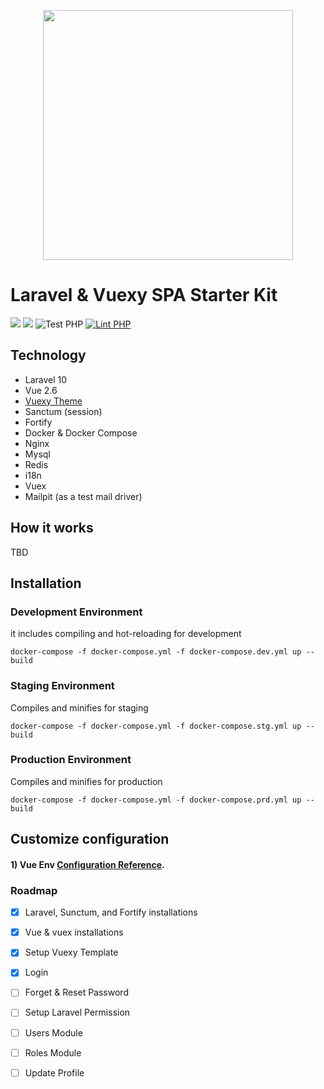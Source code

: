 <p align="center">
  <img src="https://laravelvuespa.com/preview-dark.png" width="400" />
</p>

# Laravel & Vuexy SPA Starter Kit
[![](https://img.shields.io/badge/vue.js-v2.6-04C690.svg)](https://vuejs.org/)
[![](https://img.shields.io/badge/Laravel-v10.0-ff2e21.svg)](https://laravel.com)
![Test PHP](https://github.com/fumeapp/laranuxt/workflows/Test%20PHP/badge.svg)
[![Lint PHP](https://github.com/fumeapp/laranuxt/actions/workflows/lint-php.yml/badge.svg)](https://github.com/fumeapp/laranuxt/actions/workflows/lint-php.yml)

## Technology
- Laravel 10
- Vue 2.6
- [Vuexy Theme](https://themeforest.net/item/vuexy-vuejs-html-laravel-admin-dashboard-template/23328599)
- Sanctum (session)
- Fortify
- Docker & Docker Compose
- Nginx
- Mysql
- Redis
- i18n
- Vuex
- Mailpit (as a test mail driver)

## How it works
TBD

## Installation
### Development Environment
it includes compiling and hot-reloading for development
```
docker-compose -f docker-compose.yml -f docker-compose.dev.yml up --build
```

### Staging Environment
Compiles and minifies for staging
```
docker-compose -f docker-compose.yml -f docker-compose.stg.yml up --build
```

### Production Environment
Compiles and minifies for production
```
docker-compose -f docker-compose.yml -f docker-compose.prd.yml up --build
```

## Customize configuration
#### 1) Vue Env [Configuration Reference](https://cli.vuejs.org/config/).


### Roadmap
* [x] Laravel, Sunctum, and Fortify installations
* [x] Vue & vuex installations
* [x] Setup Vuexy Template
* [x] Login
* [ ] Forget & Reset Password
* [ ] Setup Laravel Permission
* [ ] Users Module
* [ ] Roles Module
* [ ] Update Profile

